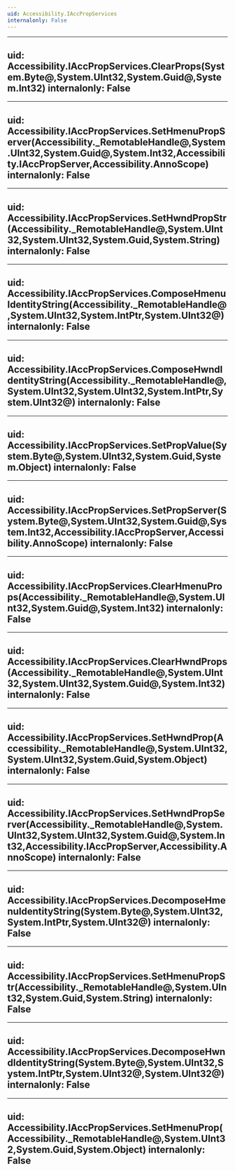 ```yaml
---
uid: Accessibility.IAccPropServices
internalonly: False
---
```


---
uid: Accessibility.IAccPropServices.ClearProps(System.Byte@,System.UInt32,System.Guid@,System.Int32)
internalonly: False
---

---
uid: Accessibility.IAccPropServices.SetHmenuPropServer(Accessibility._RemotableHandle@,System.UInt32,System.Guid@,System.Int32,Accessibility.IAccPropServer,Accessibility.AnnoScope)
internalonly: False
---

---
uid: Accessibility.IAccPropServices.SetHwndPropStr(Accessibility._RemotableHandle@,System.UInt32,System.UInt32,System.Guid,System.String)
internalonly: False
---

---
uid: Accessibility.IAccPropServices.ComposeHmenuIdentityString(Accessibility._RemotableHandle@,System.UInt32,System.IntPtr,System.UInt32@)
internalonly: False
---

---
uid: Accessibility.IAccPropServices.ComposeHwndIdentityString(Accessibility._RemotableHandle@,System.UInt32,System.UInt32,System.IntPtr,System.UInt32@)
internalonly: False
---

---
uid: Accessibility.IAccPropServices.SetPropValue(System.Byte@,System.UInt32,System.Guid,System.Object)
internalonly: False
---

---
uid: Accessibility.IAccPropServices.SetPropServer(System.Byte@,System.UInt32,System.Guid@,System.Int32,Accessibility.IAccPropServer,Accessibility.AnnoScope)
internalonly: False
---

---
uid: Accessibility.IAccPropServices.ClearHmenuProps(Accessibility._RemotableHandle@,System.UInt32,System.Guid@,System.Int32)
internalonly: False
---

---
uid: Accessibility.IAccPropServices.ClearHwndProps(Accessibility._RemotableHandle@,System.UInt32,System.UInt32,System.Guid@,System.Int32)
internalonly: False
---

---
uid: Accessibility.IAccPropServices.SetHwndProp(Accessibility._RemotableHandle@,System.UInt32,System.UInt32,System.Guid,System.Object)
internalonly: False
---

---
uid: Accessibility.IAccPropServices.SetHwndPropServer(Accessibility._RemotableHandle@,System.UInt32,System.UInt32,System.Guid@,System.Int32,Accessibility.IAccPropServer,Accessibility.AnnoScope)
internalonly: False
---

---
uid: Accessibility.IAccPropServices.DecomposeHmenuIdentityString(System.Byte@,System.UInt32,System.IntPtr,System.UInt32@)
internalonly: False
---

---
uid: Accessibility.IAccPropServices.SetHmenuPropStr(Accessibility._RemotableHandle@,System.UInt32,System.Guid,System.String)
internalonly: False
---

---
uid: Accessibility.IAccPropServices.DecomposeHwndIdentityString(System.Byte@,System.UInt32,System.IntPtr,System.UInt32@,System.UInt32@)
internalonly: False
---

---
uid: Accessibility.IAccPropServices.SetHmenuProp(Accessibility._RemotableHandle@,System.UInt32,System.Guid,System.Object)
internalonly: False
---
